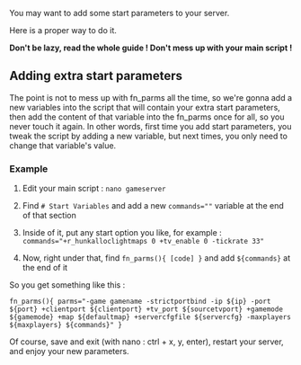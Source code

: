 You may want to add some start parameters to your server.

Here is a proper way to do it.

**Don't be lazy, read the whole guide ! Don't mess up with your main script !**


## Adding extra start parameters

The point is not to mess up with fn_parms all the time, so we're gonna add a new variables into the script that will contain your extra start parameters, then add the content of that variable into the fn_parms once for all, so you never touch it again. In other words, first time you add start parameters, you tweak the script by adding a new variable, but next times, you only need to change that variable's value.


### Example 

1. Edit your main script : `nano gameserver`

2.  Find `# Start Variables` and add a new `commands=""` variable at the end of that section

3. Inside of it, put any start option you like, for example : `commands="+r_hunkalloclightmaps 0 +tv_enable 0 -tickrate 33"`

4. Now, right under that, find `fn_parms(){ [code] }` and add `${commands}` at the end of it

So you get something like this : 

`fn_parms(){
parms="-game gamename -strictportbind -ip ${ip} -port ${port} +clientport ${clientport} +tv_port ${sourcetvport} +gamemode ${gamemode} +map ${defaultmap} +servercfgfile ${servercfg} -maxplayers ${maxplayers} ${commands}"
}`


Of course, save and exit (with nano : ctrl + x, y, enter), restart your server, and enjoy your new parameters.